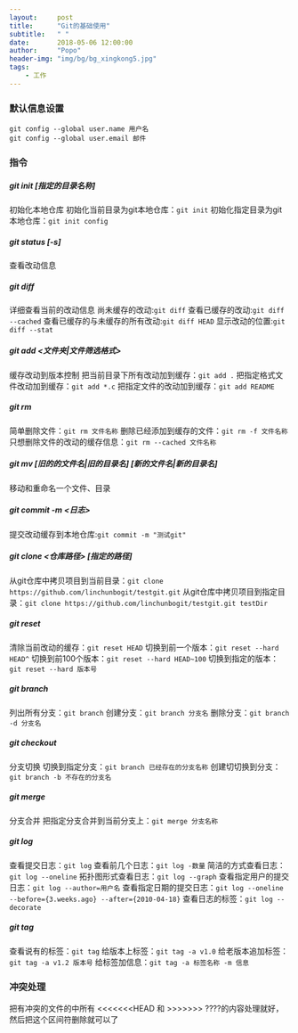 ```yaml
---
layout:     post
title:      "Git的基础使用"
subtitle:   " "
date:       2018-05-06 12:00:00
author:     "Popo"
header-img: "img/bg/bg_xingkong5.jpg"
tags:
    - 工作
---
```



### 默认信息设置
```
git config --global user.name 用户名
git config --global user.email 邮件
```

### 指令
##### git init [指定的目录名称]
初始化本地仓库
初始化当前目录为git本地仓库：`git init`
初始化指定目录为git本地仓库：`git init config`

##### git status [-s]
查看改动信息

##### git diff
详细查看当前的改动信息
尚未缓存的改动:`git diff`
查看已缓存的改动:`git diff --cached`
查看已缓存的与未缓存的所有改动:`git diff HEAD`
显示改动的位置:`git diff --stat`

##### git add <文件夹|文件筛选格式>
缓存改动到版本控制
把当前目录下所有改动加到缓存：`git add .`
把指定格式文件改动加到缓存：`git add *.c`
把指定文件的改动加到缓存：`git add README`

##### git rm
简单删除文件：`git rm 文件名称`
删除已经添加到缓存的文件：`git rm -f 文件名称`
只想删除文件的改动的缓存信息：`git rm --cached 文件名称`

##### git mv [旧的的文件名|旧的目录名] [新的文件名|新的目录名]
移动和重命名一个文件、目录

##### git commit -m <日志>
提交改动缓存到本地仓库:`git commit -m "测试git"`

##### git clone <仓库路径> [指定的路径]
从git仓库中拷贝项目到当前目录：`git clone https://github.com/linchunbogit/testgit.git`
从git仓库中拷贝项目到指定目录：`git clone https://github.com/linchunbogit/testgit.git testDir`

##### git reset
清除当前改动的缓存：`git reset HEAD`
切换到前一个版本：`git reset --hard HEAD^`
切换到前100个版本：`git reset --hard HEAD~100`
切换到指定的版本：`git reset --hard 版本号`

##### git branch
列出所有分支：`git branch`
创建分支：`git branch 分支名`
删除分支：`git branch -d 分支名`

##### git checkout
分支切换
切换到指定分支：`git branch 已经存在的分支名称`
创建切切换到分支：`git branch -b 不存在的分支名`

##### git merge
分支合并
把指定分支合并到当前分支上：`git merge 分支名称`

##### git log
查看提交日志：`git log`
查看前几个日志：`git log -数量`
简洁的方式查看日志：`git log --oneline`
拓扑图形式查看日志：`git log --graph`
查看指定用户的提交日志：`git log --author=用户名`
查看指定日期的提交日志：`git log --oneline --before={3.weeks.ago} --after={2010-04-18}`
查看日志的标签：`git log --decorate`

##### git tag
查看说有的标签：`git tag`
给版本上标签：`git tag -a v1.0`
给老版本追加标签：`git tag -a v1.2 版本号`
给标签加信息：`git tag -a 标签名称 -m 信息`

### 冲突处理
把有冲突的文件的中所有 <<<<<<<HEAD 和 >>>>>>> ????的内容处理就好，然后把这个区间符删除就可以了








